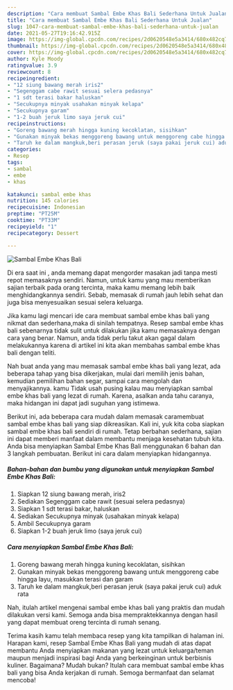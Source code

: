 ```yaml
---
description: "Cara membuat Sambal Embe Khas Bali Sederhana Untuk Jualan"
title: "Cara membuat Sambal Embe Khas Bali Sederhana Untuk Jualan"
slug: 1047-cara-membuat-sambal-embe-khas-bali-sederhana-untuk-jualan
date: 2021-05-27T19:16:42.915Z
image: https://img-global.cpcdn.com/recipes/2d0620548e5a3414/680x482cq70/sambal-embe-khas-bali-foto-resep-utama.jpg
thumbnail: https://img-global.cpcdn.com/recipes/2d0620548e5a3414/680x482cq70/sambal-embe-khas-bali-foto-resep-utama.jpg
cover: https://img-global.cpcdn.com/recipes/2d0620548e5a3414/680x482cq70/sambal-embe-khas-bali-foto-resep-utama.jpg
author: Kyle Moody
ratingvalue: 3.9
reviewcount: 8
recipeingredient:
- "12 siung bawang merah iris2"
- "Segenggam cabe rawit sesuai selera pedasnya"
- "1 sdt terasi bakar haluskan"
- "Secukupnya minyak usahakan minyak kelapa"
- "Secukupnya garam"
- "1-2 buah jeruk limo saya jeruk cui"
recipeinstructions:
- "Goreng bawang merah hingga kuning kecoklatan, sisihkan"
- "Gunakan minyak bekas menggoreng bawang untuk menggoreng cabe hingga layu, masukkan terasi dan garam"
- "Taruh ke dalam mangkuk,beri perasan jeruk (saya pakai jeruk cui) aduk rata"
categories:
- Resep
tags:
- sambal
- embe
- khas

katakunci: sambal embe khas 
nutrition: 145 calories
recipecuisine: Indonesian
preptime: "PT25M"
cooktime: "PT33M"
recipeyield: "1"
recipecategory: Dessert

---
```



![Sambal Embe Khas Bali](https://img-global.cpcdn.com/recipes/2d0620548e5a3414/680x482cq70/sambal-embe-khas-bali-foto-resep-utama.jpg)

Di era  saat ini , anda memang dapat mengorder masakan jadi tanpa mesti repot memasaknya sendiri. Namun, untuk kamu yang mau memberikan sajian terbaik pada orang tercinta, maka kamu memang lebih baik menghidangkannya sendiri. Sebab, memasak di rumah jauh lebih sehat dan juga bisa menyesuaikan sesuai selera keluarga.

Jika kamu lagi mencari ide cara membuat sambal embe khas bali yang nikmat dan sederhana,maka di sinilah tempatnya. Resep sambal embe khas bali  sebenarnya tidak sulit untuk dilakukan jika kamu memasaknya dengan cara yang benar. Namun, anda tidak perlu takut akan gagal dalam melakukannya 
karena di artikel ini kita akan membahas sambal embe khas bali dengan teliti.  



Nah buat anda yang mau memasak sambal embe khas bali yang lezat, ada beberapa tahap yang bisa dikerjakan, mulai dari memilih jenis bahan, kemudian pemilihan bahan segar, sampai cara mengolah dan menyajikannya. kamu Tidak usah pusing kalau mau menyiapkan sambal embe khas bali yang lezat di rumah. Karena, asalkan anda  tahu caranya, maka hidangan ini dapat jadi suguhan yang istimewa.

Berikut ini, ada beberapa cara mudah dalam memasak caramembuat sambal embe khas bali yang siap dikreasikan. Kali ini, yuk kita coba siapkan sambal embe khas bali sendiri di rumah. Tetap berbahan sederhana, sajian ini dapat memberi manfaat dalam membantu menjaga kesehatan tubuh kita. Anda bisa menyiapkan Sambal Embe Khas Bali menggunakan 6 bahan dan 3 langkah pembuatan. Berikut ini cara dalam menyiapkan hidangannya.

<!--inarticleads1-->

##### Bahan-bahan dan bumbu yang digunakan untuk menyiapkan Sambal Embe Khas Bali:

1. Siapkan 12 siung bawang merah, iris2
1. Sediakan Segenggam cabe rawit (sesuai selera pedasnya)
1. Siapkan 1 sdt terasi bakar, haluskan
1. Sediakan Secukupnya minyak (usahakan minyak kelapa)
1. Ambil Secukupnya garam
1. Siapkan 1-2 buah jeruk limo (saya jeruk cui)




<!--inarticleads2-->

##### Cara menyiapkan Sambal Embe Khas Bali:

1. Goreng bawang merah hingga kuning kecoklatan, sisihkan
1. Gunakan minyak bekas menggoreng bawang untuk menggoreng cabe hingga layu, masukkan terasi dan garam
1. Taruh ke dalam mangkuk,beri perasan jeruk (saya pakai jeruk cui) aduk rata




Nah, itulah artikel mengenai  sambal embe khas bali  yang praktis dan mudah dilakukan versi kami. Semoga anda bisa mempraktekkannya dengan hasil yang dapat membuat oreng tercinta di rumah senang. 

Terima kasih kamu telah membaca resep yang kita tampilkan di halaman ini. Harapan kami, resep  Sambal Embe Khas Bali yang mudah di atas dapat membantu Anda menyiapkan makanan yang lezat untuk keluarga/teman maupun menjadi inspirasi bagi Anda yang berkeinginan untuk berbisnis kuliner. Bagaimana? Mudah bukan? Itulah cara membuat sambal embe khas bali yang bisa Anda kerjakan di rumah. Semoga bermanfaat dan selamat mencoba!

